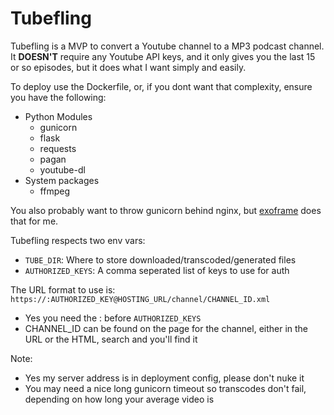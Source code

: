 # Tubefling
Tubefling is a MVP to convert a Youtube channel to a MP3 podcast channel.
It **DOESN'T** require any Youtube API keys, and it only gives you the last 15 or so episodes, but it does what I want simply and easily.

To deploy use the Dockerfile, or, if you dont want that complexity, ensure you have the following:
* Python Modules
    * gunicorn
    * flask
    * requests 
    * pagan 
    * youtube-dl
* System packages
    * ffmpeg

You also probably want to throw gunicorn behind nginx, but [exoframe](https://github.com/exoframejs/exoframe) does that for me.

Tubefling respects two env vars:
* `TUBE_DIR`: Where to store downloaded/transcoded/generated files
* `AUTHORIZED_KEYS`: A comma seperated list of keys to use for auth

The URL format to use is: `https://:AUTHORIZED_KEY@HOSTING_URL/channel/CHANNEL_ID.xml`
* Yes you need the : before `AUTHORIZED_KEYS`
* CHANNEL_ID can be found on the page for the channel, either in the URL or the HTML, search and you'll find it

Note:
* Yes my server address is in deployment config, please don't nuke it
* You may need a nice long gunicorn timeout so transcodes don't fail, depending on how long your average video is
